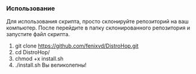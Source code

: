 ### Использование

Для использования скрипта, просто склонируйте репозиторий на ваш компьютер. После перейдите в папку склонированного репозитория и запустите файл скрипта.
1) git clone https://github.com/fenixvd/DistroHop.git
2) cd DistroHop/
3) chmod +x install.sh
4) ./install.sh
Вы великолепны!
